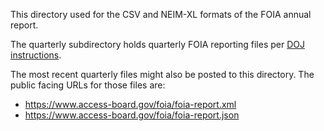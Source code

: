 This directory used for the CSV and NEIM-XL formats of the FOIA annual report.

The quarterly subdirectory holds quarterly FOIA reporting files per [DOJ instructions](https://www.justice.gov/oip/blog/guidance-quarterly-foia-reporting).


The most recent quarterly files might also be posted to this directory.
The public facing URLs for those files are:
* https://www.access-board.gov/foia/foia-report.xml
* https://www.access-board.gov/foia/foia-report.json

